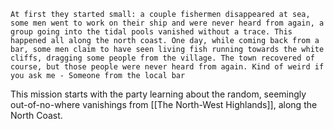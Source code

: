 	At first they started small: a couple fishermen disappeared at sea, some men went to work on their ship and were never heard from again, a group going into the tidal pools vanished without a trace. This happened all along the north coast. One day, while coming back from a bar, some men claim to have seen living fish running towards the white cliffs, dragging some people from the village. The town recovered of course, but those people were never heard from again. Kind of weird if you ask me - Someone from the local bar

This mission starts with the party learning about the random, seemingly out-of-no-where vanishings from [[The North-West Highlands]], along the North Coast.